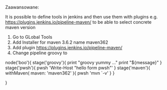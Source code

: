  Zaawansowane:
 
 It is possible to define tools in jenkins and then use them with plugins e.g.
     https://plugins.jenkins.io/pipeline-maven/
 to be able to select concrete maven version
 
 1. Go to GLobal Tools
 2. Add Installer for maven 3.6.2 name maven362
 3. Add plugin https://plugins.jenkins.io/pipeline-maven/
 4. Change pipeline groovy to
 
 node('boo'){
     stage('groovy'){
         print "groovy yummy ..."
         print "${message}"
     }
     stage('pwsh'){
         pwsh 'Write-Host "hello form pwsh"'
     }
     stage('maven'){
         withMaven(
             maven: 'maven362'
         ){
             pwsh 'mvn `-v'
         }
     }
 
 
 }
